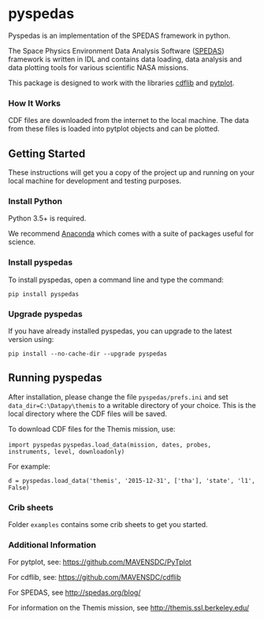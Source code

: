 
# pyspedas

Pyspedas is an implementation of the SPEDAS framework in python. 

The Space Physics Environment Data Analysis Software ([SPEDAS](http://spedas.org/wiki)) framework is written in IDL and contains data loading, data analysis and data plotting tools for various scientific NASA missions.   

This package is designed to work with the libraries [cdflib](https://github.com/MAVENSDC/cdflib) and [pytplot](https://github.com/MAVENSDC/PyTplot).

### How It Works

CDF files are downloaded from the internet to the local machine. 
The data from these files is loaded into pytplot objects and can be plotted. 

## Getting Started

These instructions will get you a copy of the project up and running on your local machine for development and testing purposes.

### Install Python

Python 3.5+ is required.  

We recommend [Anaconda](https://www.continuum.io/downloads/) which comes with a suite of packages useful for science. 

### Install pyspedas

To install pyspedas, open a command line and type the command:

`pip install pyspedas`

### Upgrade pyspedas

If you have already installed pyspedas, you can upgrade to the latest version using:

`pip install --no-cache-dir --upgrade pyspedas`


## Running pyspedas

After installation, please change the file `pyspedas/prefs.ini` and set `data_dir=C:\Datapy\themis` to a writable directory of your choice. This is the local directory where the CDF files will be saved. 

To download CDF files for the Themis mission, use: 

`import pyspedas`
`pyspedas.load_data(mission, dates, probes, instruments, level, downloadonly)`

For example: 

`d = pyspedas.load_data('themis', '2015-12-31', ['tha'], 'state', 'l1', False)`

### Crib sheets

Folder `examples` contains some crib sheets to get you started. 


### Additional Information

For pytplot, see: https://github.com/MAVENSDC/PyTplot

For cdflib, see: https://github.com/MAVENSDC/cdflib

For SPEDAS, see http://spedas.org/blog/

For information on the Themis mission, see http://themis.ssl.berkeley.edu/ 

